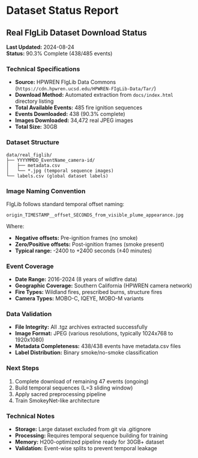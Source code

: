 # Dataset Status Report

## Real FIgLib Dataset Download Status

**Last Updated:** 2024-08-24  
**Status:** 90.3% Complete (438/485 events)

### Technical Specifications

- **Source:** HPWREN FIgLib Data Commons (`https://cdn.hpwren.ucsd.edu/HPWREN-FIgLib-Data/Tar/`)
- **Download Method:** Automated extraction from `docs/index.html` directory listing
- **Total Available Events:** 485 fire ignition sequences
- **Events Downloaded:** 438 (90.3% complete)
- **Images Downloaded:** 34,472 real JPEG images
- **Total Size:** 30GB

### Dataset Structure

```
data/real_figlib/
├── YYYYMMDD_EventName_camera-id/
│   ├── metadata.csv
│   └── *.jpg (temporal sequence images)
└── labels.csv (global dataset labels)
```

### Image Naming Convention

FIgLib follows standard temporal offset naming:
```
origin_TIMESTAMP__offset_SECONDS_from_visible_plume_appearance.jpg
```

Where:
- **Negative offsets:** Pre-ignition frames (no smoke)
- **Zero/Positive offsets:** Post-ignition frames (smoke present)
- **Typical range:** -2400 to +2400 seconds (±40 minutes)

### Event Coverage

- **Date Range:** 2016-2024 (8 years of wildfire data)
- **Geographic Coverage:** Southern California (HPWREN camera network)
- **Fire Types:** Wildland fires, prescribed burns, structure fires
- **Camera Types:** MOBO-C, IQEYE, MOBO-M variants

### Data Validation

- **File Integrity:** All .tgz archives extracted successfully
- **Image Format:** JPEG (various resolutions, typically 1024x768 to 1920x1080)
- **Metadata Completeness:** 438/438 events have metadata.csv files
- **Label Distribution:** Binary smoke/no-smoke classification

### Next Steps

1. Complete download of remaining 47 events (ongoing)
2. Build temporal sequences (L=3 sliding window)
3. Apply sacred preprocessing pipeline
4. Train SmokeyNet-like architecture

### Technical Notes

- **Storage:** Large dataset excluded from git via .gitignore
- **Processing:** Requires temporal sequence building for training
- **Memory:** H200-optimized pipeline ready for 30GB+ dataset
- **Validation:** Event-wise splits to prevent temporal leakage